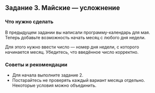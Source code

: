 ﻿## Задание 3. Майские — усложнение
### Что нужно сделать
В предыдущем задании вы написали программу-календарь для мая. Теперь добавьте возможность начать месяц с любого дня недели. 

Для этого нужно ввести число — номер дня недели, с которого начинается месяц. Убедитесь, что введённое число корректно.

### Советы и рекомендации
- Для начала выполните задание 2.
- Постарайтесь не проверять каждый вариант месяца отдельно. Некоторые условия можно объединить.
